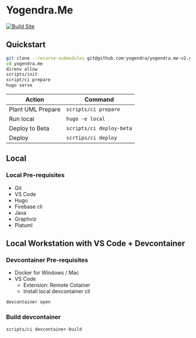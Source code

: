 # Yogendra.Me

[![Build Site](https://github.com/yogendra/yogendra.me-v2/actions/workflows/publish.yml/badge.svg)](https://github.com/yogendra/yogendra.me-v2/actions/workflows/publish.yml)

## Quickstart

```bash
git clone --recurse-submodules git@github.com:yogendra/yogendra.me-v2.git yogendra.me
cd yogendra.me
direnv allow
scripts/init
script/ci prepare
hugo serve
```

| Action            | Command                  |
| ----------------- | ------------------------ |
| Plant UML Prepare | `scripts/ci prepare`     |
| Run local         | `hugo -e local`          |
| Deploy to Beta    | `scripts/ci deploy-beta` |
| Deploy            | `scrtips/ci deploy`      |

## Local

### Local Pre-requisites

- Git
- VS Code
- Hugo
- Firebase cli
- Java
- Graphviz
- Platuml

## Local Workstation with VS Code + Devcontainer

### Devcontainer Pre-requisites

- Docker for Windows / Mac
- VS Code
  - Extension: Remote Cotainer
  - Install local devcontainer cli

```bash
devcontainer open
```

### Build devcontainer

```bash
scripts/ci devcontainer-build
```
